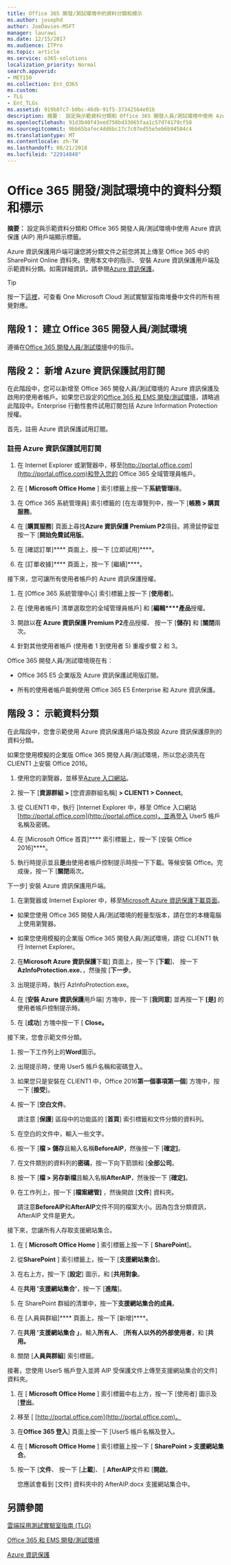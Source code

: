 ```yaml
---
title: Office 365 開發/測試環境中的資料分類和標示
ms.author: josephd
author: JoeDavies-MSFT
manager: laurawi
ms.date: 12/15/2017
ms.audience: ITPro
ms.topic: article
ms.service: o365-solutions
localization_priority: Normal
search.appverid:
- MET150
ms.collection: Ent_O365
ms.custom:
- TLG
- Ent_TLGs
ms.assetid: 919b8fc7-b0bc-46db-91f5-37342564e01b
description: 摘要： 設定與示範資料分類和 Office 365 開發人員/測試環境中使用 Azure 資訊保護 (AIP) 用戶端顯示標籤。
ms.openlocfilehash: 91d3b40f43eed750bd33065faa1c57d74179cf58
ms.sourcegitcommit: 9bb65bafec4dd6bc17c7c07ed55e5eb6b94584c4
ms.translationtype: MT
ms.contentlocale: zh-TW
ms.lasthandoff: 08/21/2018
ms.locfileid: "22914848"
---
```

# <a name="data-classification-and-labeling-in-the-office-365-devtest-environment"></a>Office 365 開發/測試環境中的資料分類和標示

 **摘要：** 設定與示範資料分類和 Office 365 開發人員/測試環境中使用 Azure 資訊保護 (AIP) 用戶端顯示標籤。
  
Azure 資訊保護用戶端可讓您將分類文件之前您將其上傳至 Office 365 中的 SharePoint Online 資料夾。使用本文中的指示、 安裝 Azure 資訊保護用戶端及示範資料分類。如需詳細資訊，請參閱[Azure 資訊保護](https://www.microsoft.com/cloud-platform/azure-information-protection)。
  
> [!TIP]
> 按一下[這裡](http://aka.ms/catlgstack)，可查看 One Microsoft Cloud 測試實驗室指南堆疊中文件的所有視覺對應。
  
## <a name="phase-1-build-out-your-office-365-devtest-environment"></a>階段 1： 建立 Office 365 開發人員/測試環境

遵循在[Office 365 開發人員/測試環境](office-365-dev-test-environment.md)中的指示。
  
## <a name="phase-2-add-the-azure-information-protection-trial-subscription"></a>階段 2： 新增 Azure 資訊保護試用訂閱

在此階段中，您可以新增至 Office 365 開發人員/測試環境的 Azure 資訊保護及啟用的使用者帳戶。如果您已設定的[Office 365 和 EMS 開發/測試環境](http://technet.microsoft.com/library/c76eea86-d4b6-4d35-ad89-341696e89ef7.aspx)，請略過此階段中。Enterprise 行動性套件試用訂閱包括 Azure Information Protection 授權。
  
首先，註冊 Azure 資訊保護試用訂閱。
  
### <a name="sign-up-for-an-azure-information-protection-trial-subscription"></a>註冊 Azure 資訊保護試用訂閱

1. 在 Internet Explorer 或瀏覽器中，移至[http://portal.office.com](http://portal.office.com)和登入您的 Office 365 全域管理員帳戶。
    
2. 在 [ **Microsoft Office Home** ] 索引標籤上按一下**系統管理**磚。
    
3. 在 Office 365 系統管理員] 索引標籤的 [在左導覽列中，按一下 [**帳務 > 購買服務**。
    
4. 在 [**購買服務**] 頁面上尋找**Azure 資訊保護 Premium P2**項目。將滑鼠停留並按一下 [**開始免費試用版**。
    
5. 在 [確認訂單]**** 頁面上，按一下 [立即試用]****。
    
6. 在 [訂單收據]**** 頁面上，按一下 [繼續]****。
    
接下來，您可讓所有使用者帳戶的 Azure 資訊保護授權。
  
1. 在 [Office 365 系統管理中心] 索引標籤上按一下 [**使用者**]。
    
2.  在 [使用者帳戶] 清單選取您的全域管理員帳戶] 和 [**編輯****產品**授權。
    
3. 開啟以**在** **Azure 資訊保護 Premium P2**產品授權、 按一下 [**儲存]** 和 [**關閉**兩次。
    
4. 針對其他使用者帳戶 (使用者 1 到使用者 5) 重複步驟 2 和 3。
    
Office 365 開發人員/測試環境現在有：
  
- Office 365 E5 企業版及 Azure 資訊保護試用版訂閱。
    
- 所有的使用者帳戶能夠使用 Office 365 E5 Enterprise 和 Azure 資訊保護。
    
## <a name="phase-3-demonstrate-data-classification"></a>階段 3： 示範資料分類

在此階段中，您會示範使用 Azure 資訊保護用戶端及預設 Azure 資訊保護原則的資料分類。
  
如果您使用模擬的企業版 Office 365 開發人員/測試環境，所以您必須先在 CLIENT1 上安裝 Office 2016。
  
1. 使用您的瀏覽器，並移至[Azure 入口網站](http://portal.azure.com)。
    
2. 按一下 [**資源群組 >** [您資源群組名稱] **> CLIENT1 > Connect**。
    
3. 從 CLIENT1 中，執行 [Internet Explorer 中，移至 Office 入口網站[http://portal.office.com](http://portal.office.com)，並再登入 User5 帳戶名稱及密碼。
    
4. 在 [Microsoft Office 首頁]**** 索引標籤上，按一下 [安裝 Office 2016]****。
    
5. 執行時提示並且**是**由使用者帳戶控制提示時按一下下載。等候安裝 Office。完成後，按一下 [**關閉**兩次。
    
下一步] 安裝 Azure 資訊保護用戶端。
  
1. 在瀏覽器或 Internet Explorer 中，移至[Microsoft Azure 資訊保護下載頁面](https://www.microsoft.com/download/details.aspx?id=53018)。
    
  - 如果您使用 Office 365 開發人員/測試環境的輕量型版本，請在您的本機電腦上使用瀏覽器。
    
  - 如果您使用模擬的企業版 Office 365 開發人員/測試環境，請從 CLIENT1 執行 Internet Explorer。
    
2. 在**Microsoft Azure 資訊保護**下載] 頁面上，按一下 [**下載**]、 按一下**AzInfoProtection.exe**、，然後按 [**下一步**。
    
3. 出現提示時，執行 AzInfoProtection.exe。
    
4. 在 [**安裝 Azure 資訊保護**用戶端] 方塊中，按一下 [**我同意**] 並再按一下 **[是]** 的使用者帳戶控制提示時。
    
5. 在 [**成功**] 方塊中按一下 [ **Close。**
    
接下來，您會示範文件分類。
  
1. 按一下工作列上的**Word**圖示。
    
2. 出現提示時，使用 User5 帳戶名稱和密碼登入。
    
3. 如果您只是安裝在 CLIENT1 中，Office 2016**第一個事項第一個**] 方塊中，按一下 [**接受**]。
    
4. 按一下 [**空白文件**。 
    
    請注意 [**保護**] 區段中的功能區的 [**首頁**] 索引標籤和文件分類的資料列。
    
5. 在空白的文件中，輸入一些文字。
    
6. 按一下 [**檔 > 儲存**且輸入名稱**BeforeAIP**，然後按一下 [**確定]**。 
    
7. 在文件類別的資料列的**密碼**，按一下向下箭頭和 [**全部公司**。
    
8. 按一下 [**檔 > 另存新檔**且輸入名稱**AfterAIP**，然後按一下 [**確定]**。
    
9. 在工作列上，按一下 [**檔案總管]** ，然後開啟 [**文件**] 資料夾。
    
    請注意**BeforeAIP**和**AfterAIP**文件不同的檔案大小。因為包含分類資訊，AfterAIP 文件是更大。
    
接下來，您讓所有人存取支援網站集合。
  
1. 在 [ **Microsoft Office Home** ] 索引標籤上按一下 [ **SharePoint**]。
    
2. 從**SharePoint** ] 索引標籤上，按一下 [**支援網站集合**]。
    
3. 在右上方，按一下 [**設定**] 圖示，和 [**共用對象**。
    
4. 在**共用 '支援網站集合'**，按一下 [**進階**]。
    
5. 在 SharePoint 群組的清單中，按一下**支援網站集合的成員**。
    
6. 在 [人員與群組]**** 頁面上，按一下 [新增]****。
    
7. 在**共用 '支援網站集合 」**，輸入**所有人**、 [**所有人以外的外部使用者**，和 [**共用。**
    
8. 關閉 [**人員與群組**] 索引標籤。
    
接著，您使用 User5 帳戶登入並將 AIP 受保護文件上傳至支援網站集合的文件] 資料夾。
  
1. 在 [ **Microsoft Office Home** ] 索引標籤中右上方，按一下 [使用者] 圖示及 [**登出**。
    
2. 移至 [ [http://portal.office.com](http://portal.office.com)。
    
3. 在**Office 365 登入**] 頁面上按一下 [User5 帳戶名稱及登入。
    
4. 在 [ **Microsoft Office Home** ] 索引標籤上按一下 [ **SharePoint > 支援網站集合**。
    
5. 按一下 [**文件**、 按一下 [**上載**]、 [ **AfterAIP**文件和 [**開啟**。
    
    您應該會看到 [文件] 資料夾中的 AfterAIP.docx 支援網站集合中。
    
## <a name="see-also"></a>另請參閱

[雲端採用測試實驗室指南 (TLG)](cloud-adoption-test-lab-guides-tlgs.md)

[Office 365 和 EMS 開發/測試環境](http://technet.microsoft.com/library/c76eea86-d4b6-4d35-ad89-341696e89ef7.aspx)
  
[Azure 資訊保護](https://www.microsoft.com/cloud-platform/azure-information-protection)


